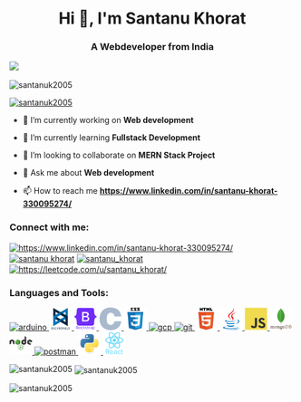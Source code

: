 <h1 align="center">Hi 👋, I'm Santanu Khorat</h1>
<h3 align="center">A Webdeveloper from India</h3>
<a target="_blank" rel="noopener noreferrer nofollow" href="https://camo.githubusercontent.com/0eb1c74e76eb940246a8cb7fd9e6d1d0fc9a8b6c27cca16f828a62c9cdb72bc3/68747470733a2f2f6d65646961312e74656e6f722e636f6d2f6d2f764d76523067456f6c434541414141432f6e6f7468696e672d746f2d7365652d686572652d6578706c6f73696f6e2e676966" data-target="animated-image.originalLink"><img height="400" src="https://camo.githubusercontent.com/0eb1c74e76eb940246a8cb7fd9e6d1d0fc9a8b6c27cca16f828a62c9cdb72bc3/68747470733a2f2f6d65646961312e74656e6f722e636f6d2f6d2f764d76523067456f6c434541414141432f6e6f7468696e672d746f2d7365652d686572652d6578706c6f73696f6e2e676966" data-canonical-src="https://media1.tenor.com/m/vMvR0gEolCEAAAAC/nothing-to-see-here-explosion.gif" style="max-width: 100%; height: auto; max-height: 400px; display: inline-block;" data-target="animated-image.originalImage"></a>

<p align="left"> <img src="https://komarev.com/ghpvc/?username=santanuk2005&label=Profile%20views&color=0e75b6&style=flat" alt="santanuk2005" /> </p>

<p align="left"> <a href="https://github.com/ryo-ma/github-profile-trophy"><img src="https://github-profile-trophy.vercel.app/?username=santanuk2005" alt="santanuk2005" /></a> </p>

- 🔭 I’m currently working on **Web development**

- 🌱 I’m currently learning **Fullstack Development**

- 👯 I’m looking to collaborate on **MERN Stack Project**

- 💬 Ask me about **Web development**

- 📫 How to reach me **https://www.linkedin.com/in/santanu-khorat-330095274/**

<h3 align="left">Connect with me:</h3>
<p align="left">
<a href="https://linkedin.com/in/https://www.linkedin.com/in/santanu-khorat-330095274/" target="blank"><img align="center" src="https://raw.githubusercontent.com/rahuldkjain/github-profile-readme-generator/master/src/images/icons/Social/linked-in-alt.svg" alt="https://www.linkedin.com/in/santanu-khorat-330095274/" height="30" width="40" /></a>
<a href="https://fb.com/santanu khorat" target="blank"><img align="center" src="https://raw.githubusercontent.com/rahuldkjain/github-profile-readme-generator/master/src/images/icons/Social/facebook.svg" alt="santanu khorat" height="30" width="40" /></a>
<a href="https://instagram.com/santanu_khorat" target="blank"><img align="center" src="https://raw.githubusercontent.com/rahuldkjain/github-profile-readme-generator/master/src/images/icons/Social/instagram.svg" alt="santanu_khorat" height="30" width="40" /></a>
<a href="https://www.leetcode.com/https://leetcode.com/u/santanu_khorat/" target="blank"><img align="center" src="https://raw.githubusercontent.com/rahuldkjain/github-profile-readme-generator/master/src/images/icons/Social/leet-code.svg" alt="https://leetcode.com/u/santanu_khorat/" height="30" width="40" /></a>
</p>

<h3 align="left">Languages and Tools:</h3>
<p align="left"> <a href="https://www.arduino.cc/" target="_blank" rel="noreferrer"> <img src="https://cdn.worldvectorlogo.com/logos/arduino-1.svg" alt="arduino" width="40" height="40"/> </a> <a href="https://backbonejs.org" target="_blank" rel="noreferrer"> <img src="https://raw.githubusercontent.com/devicons/devicon/master/icons/backbonejs/backbonejs-original-wordmark.svg" alt="backbonejs" width="40" height="40"/> </a> <a href="https://getbootstrap.com" target="_blank" rel="noreferrer"> <img src="https://raw.githubusercontent.com/devicons/devicon/master/icons/bootstrap/bootstrap-plain-wordmark.svg" alt="bootstrap" width="40" height="40"/> </a> <a href="https://www.cprogramming.com/" target="_blank" rel="noreferrer"> <img src="https://raw.githubusercontent.com/devicons/devicon/master/icons/c/c-original.svg" alt="c" width="40" height="40"/> </a> <a href="https://www.w3schools.com/css/" target="_blank" rel="noreferrer"> <img src="https://raw.githubusercontent.com/devicons/devicon/master/icons/css3/css3-original-wordmark.svg" alt="css3" width="40" height="40"/> </a> <a href="https://cloud.google.com" target="_blank" rel="noreferrer"> <img src="https://www.vectorlogo.zone/logos/google_cloud/google_cloud-icon.svg" alt="gcp" width="40" height="40"/> </a> <a href="https://git-scm.com/" target="_blank" rel="noreferrer"> <img src="https://www.vectorlogo.zone/logos/git-scm/git-scm-icon.svg" alt="git" width="40" height="40"/> </a> <a href="https://www.w3.org/html/" target="_blank" rel="noreferrer"> <img src="https://raw.githubusercontent.com/devicons/devicon/master/icons/html5/html5-original-wordmark.svg" alt="html5" width="40" height="40"/> </a> <a href="https://www.java.com" target="_blank" rel="noreferrer"> <img src="https://raw.githubusercontent.com/devicons/devicon/master/icons/java/java-original.svg" alt="java" width="40" height="40"/> </a> <a href="https://developer.mozilla.org/en-US/docs/Web/JavaScript" target="_blank" rel="noreferrer"> <img src="https://raw.githubusercontent.com/devicons/devicon/master/icons/javascript/javascript-original.svg" alt="javascript" width="40" height="40"/> </a> <a href="https://www.mongodb.com/" target="_blank" rel="noreferrer"> <img src="https://raw.githubusercontent.com/devicons/devicon/master/icons/mongodb/mongodb-original-wordmark.svg" alt="mongodb" width="40" height="40"/> </a> <a href="https://nodejs.org" target="_blank" rel="noreferrer"> <img src="https://raw.githubusercontent.com/devicons/devicon/master/icons/nodejs/nodejs-original-wordmark.svg" alt="nodejs" width="40" height="40"/> </a> <a href="https://postman.com" target="_blank" rel="noreferrer"> <img src="https://www.vectorlogo.zone/logos/getpostman/getpostman-icon.svg" alt="postman" width="40" height="40"/> </a> <a href="https://www.python.org" target="_blank" rel="noreferrer"> <img src="https://raw.githubusercontent.com/devicons/devicon/master/icons/python/python-original.svg" alt="python" width="40" height="40"/> </a> <a href="https://reactjs.org/" target="_blank" rel="noreferrer"> <img src="https://raw.githubusercontent.com/devicons/devicon/master/icons/react/react-original-wordmark.svg" alt="react" width="40" height="40"/> </a> </p>

<p><img align="left" src="https://github-readme-stats.vercel.app/api/top-langs?username=santanuk2005&show_icons=true&locale=en&layout=compact" alt="santanuk2005" /></p>

<p>&nbsp;<img align="center" src="https://github-readme-stats.vercel.app/api?username=santanuk2005&show_icons=true&locale=en" alt="santanuk2005" /></p>

<p><img align="center" src="https://github-readme-streak-stats.herokuapp.com/?user=santanuk2005&" alt="santanuk2005" /></p>
